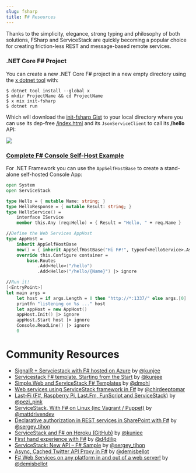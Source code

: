 ```yaml
---
slug: fsharp
title: F# Resources
---
```


Thanks to the simplicity, elegance, strong typing and philosophy of both solutions, FSharp and ServiceStack are quickly becoming a popular choice for creating friction-less REST and message-based remote services.

### .NET Core F# Project

You can create a new .NET Core F# project in a new empty directory using the [x dotnet tool](https://docs.servicestack.net/dotnet-tool) with:

    $ dotnet tool install --global x 
    $ mkdir ProjectName && cd ProjectName
    $ x mix init-fsharp
    $ dotnet run

Which will download the [init-fsharp Gist](https://gist.github.com/gistlyn/4802ba22b665e68c7257aef9f57c1934) to your local directory 
where you can use its dep-free [/index.html](https://gist.github.com/gistlyn/4802ba22b665e68c7257aef9f57c1934#file-wwwroot-index-html) and its
`JsonServiceClient` to call its **/hello** API:

![](https://raw.githubusercontent.com/ServiceStack/docs/master/docs/images/release-notes/v5.9/init.png)

### [Complete F# Console Self-Host Example](https://github.com/ServiceStack/Test/blob/713f1e2c9fce2351446b168d39fe8b0248f252fc/src/VS.FSharp.SelfHost/Program.fs)

For .NET Framework you can use the `AppSelfHostBase` to create a stand-alone self-hosted Console App:

```fsharp
open System
open ServiceStack

type Hello = { mutable Name: string; }
type HelloResponse = { mutable Result: string; }
type HelloService() =
    interface IService
    member this.Any (req:Hello) = { Result = "Hello, " + req.Name }

//Define the Web Services AppHost
type AppHost =
    inherit AppSelfHostBase
    new() = { inherit AppSelfHostBase("Hi F#!", typeof<HelloService>.Assembly) }
    override this.Configure container =
        base.Routes
            .Add<Hello>("/hello")
            .Add<Hello>("/hello/{Name}") |> ignore

//Run it!
[<EntryPoint>]
let main args =
    let host = if args.Length = 0 then "http://*:1337/" else args.[0]
    printfn "listening on %s ..." host
    let appHost = new AppHost()
    appHost.Init() |> ignore
    appHost.Start host |> ignore
    Console.ReadLine() |> ignore
    0
```

# Community Resources

  - [SignalR + Servciestack with F# hosted on Azure](http://kunjan.in/2014/06/signalr-servicestack-azure-with-fsharp/) by [@kunjee](https://twitter.com/kunjee)
  - [Servicestack F# template. Starting from the Start](http://kunjan.in/2014/02/servicestack-fsharp-template-starting-from-start/) by [@kunjee](https://twitter.com/kunjee)
  - [Simple.Web and ServiceStack F# Templates](http://bloggemdano.blogspot.co.uk/2013/12/simpleweb-and-servicestack-templates.html) by [@dmohl](https://twitter.com/dmohl)
  - [Web services using ServiceStack framework in F#](https://github.com/chirdeeptomar/ServiceStackFSharpSample) by [@chirdeeptomar](https://twitter.com/chirdeeptomar)
  - [Last-Fi (F#, Raspberry Pi, Last.Fm, FunScript and ServiceStack)](http://pinksquirrellabs.com/post/2013/07/04/Last-Fi.aspx) by [@pezi_pink](https://twitter.com/pezi_pink)
  - [ServiceStack, With F# on Linux (inc Vagrant / Puppet)](http://saxonmatt.co.uk/2013/07/service-stack-fsharp-mono-fastcgi-nginx.html) by [@mattdrivendev](https://twitter.com/MattDrivenDev)
  - [Declarative authorization in REST services in SharePoint with F#](http://sergeytihon.wordpress.com/2013/06/28/declarative-authorization-in-rest-services-in-sharepoint-with-f-and-servicestack/) by [@sergey_tihon](https://twitter.com/sergey_tihon)
  - [ServiceStack and F# on Heroku (GitHub)](https://github.com/kunjee17/ServiceStackHeroku) by [@kunjee](https://twitter.com/kunjee)
  - [First hand experience with F#](http://d4dilip.wordpress.com/2013/04/09/first-hand-experience-with-f/) by [@d4dilip](https://twitter.com/d4dilip)
  - [ServiceStack: New API – F# Sample](http://sergeytihon.wordpress.com/2013/02/28/servicestack-new-api-f-sample-web-service-out-of-a-web-server/) by [@sergey_tihon](https://twitter.com/sergey_tihon)
  - [Async, Cached Twitter API Proxy in F#](http://www.servicestack.net/mythz_blog/?p=811) by [@demisbellot](https://twitter.com/demisbellot)
  - [F# Web Services on any platform in and out of a web server!](http://www.servicestack.net/mythz_blog/?p=785) by [@demisbellot](https://twitter.com/demisbellot)
